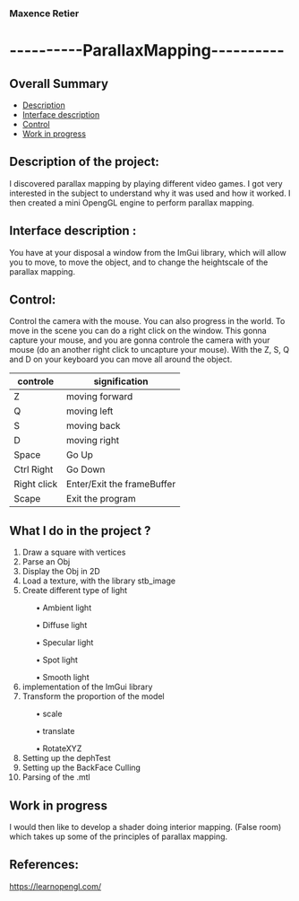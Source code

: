 <h3>Maxence Retier</h3>
<h1>----------ParallaxMapping----------</h1>

## **Overall Summary**

- [Description](#Description-of-the-project:)  
- [Interface description](#Interface-description)  
- [Control](#Control)  
- [Work in progress](#Work-in-progress)  


## **Description of the project:**
<p> I discovered parallax mapping by playing different video games. I got very interested in the subject to understand why it was used and how it worked. I then created a mini OpengGL engine to perform parallax mapping. </p>

## **Interface description :**
<p> You have at your disposal a window from the ImGui library, which will allow you to move, to move the object, and to change the heightscale of the parallax mapping.</p>

## **Control:**
<p>Control the camera with the mouse. You can also progress in the world. To move in the scene you can do a right click on the window. This gonna capture your mouse, and you are gonna controle the camera with your mouse (do an another right click to uncapture your mouse).
With the Z, S, Q and D on your keyboard you can move all around the object.<br> </p>

 controle      |     signification 
 ------------- | -------------   
 Z             |   moving forward  
 Q             |   moving left     
 S             |   moving back    
 D             |   moving right 
 Space         |   Go Up 
 Ctrl Right    |   Go Down 
 Right click   |   Enter/Exit the frameBuffer
 Scape         |   Exit the program

## **What I do in the project ?**
<ol>
    <li>Draw a square with vertices</li>
    <li>Parse an Obj</li>
    <li>Display the Obj in 2D</li>
    <li>Load a texture, with the library stb_image</li>
    <li>Create different type of light</li>
    <ul> • Ambient light </ul>
    <ul> • Diffuse light </ul>
    <ul> • Specular light </ul>
    <ul> • Spot light </ul>
    <ul> • Smooth light </ul>
    <li>implementation of the ImGui library</li>
    <li>Transform the proportion of the model</li>
    <ul> • scale </ul>
    <ul> • translate </ul>
    <ul> • RotateXYZ </ul>
    <li>Setting up the dephTest</li>
    <li>Setting up the BackFace Culling</li>
    <li>Parsing of the .mtl</li>   
</ol>

## **Work in progress**
<p>I would then like to develop a shader doing interior mapping. (False room) which takes up some of the principles of parallax mapping.</p>

## **References:**

https://learnopengl.com/